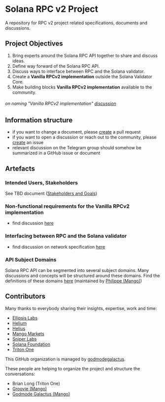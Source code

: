 # Solana RPC v2 Project
A repository for RPC v2 project related specifications, documents and discussions.

## Project Objectives
1. Bring experts around the Solana RPC API together to share and discuss ideas.
2. Define way forward of the Solana RPC API.
3. Discuss ways to interface between RPC and the Solana validator.
4. Create a **Vanilla RPCv2 implementation** outside the Solana Validator Core.
5. Make building blocks **Vanilla RPCv2 implementation** available to the community.

###### on naming "Vanilla RPCv2 implementation" [discussion](https://github.com/solana-rpc-community/rpc-v2-specs/issues/3)

## Information structure
* if you want to change a document, please [create](https://github.com/solana-rpc-community/rpc-v2-specs/pulls) a pull request
* if you want to open a discussion or reach out to the community, please [create](https://github.com/solana-rpc-community/rpc-v2-specs/issues/new) an issue
* relevant discussion on the Telegram group should somehow be summarized in a GitHub issue or document


## Artefacts
### Intended Users, Stakeholders
See TBD document ([Stakeholders and Goals](rpc_needs.md))


### Non-functional requirements for the **Vanilla RPCv2 implementation**
* find discussion [here](https://github.com/solana-rpc-community/rpc-v2-specs/issues/9)


### Interfacing between RPC and the Solana validator
* find discussion on network specification [here](https://github.com/solana-rpc-community/rpc-v2-specs/issues/10)


### API Subject Domains
Solana RPC API can be segmented into several subject domains.
Many discussions and concepts will be structured around these domains.
Find the definitions of these domains [here](api_domains/tbd_phil.md) (maintained by [Philippe (Mango)](https://github.com/musitdev))


## Contributors
Many thanks to everybody sharing their insights, expertise, work and time:
- [Ellipsis Labs](https://ellipsislabs.xyz/)
- [Helium](https://www.helium.com/)
- [Helius](https://helius.xyz)
- [Mango Markets](https://mango.markets)
- [Sniper Labs](https://www.sniper.xyz/)
- [Solana Foundation](https://solana.org)
- [Triton One](https://www.triton.one)


This GitHub organization is managed by [godmodegalactus](https://github.com/godmodegalactus).

These people are helping to organize the project and structure the conversations:
- Brian Long (Triton One)
- [Groovie (Mango)](https://github.com/grooviegermanikus)
- [Godmode Galactus (Mango)](https://github.com/godmodegalactus)
